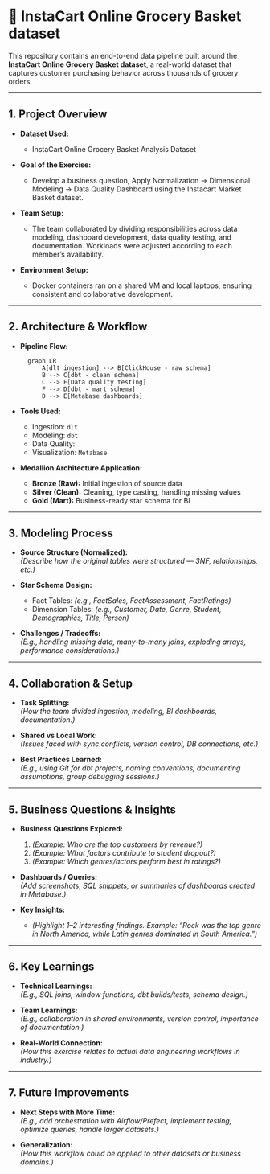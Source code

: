 # 🛒 InstaCart Online Grocery Basket dataset

This repository contains an end-to-end data pipeline built around the **InstaCart Online Grocery Basket dataset**, a real-world dataset that captures customer purchasing behavior across thousands of grocery orders.

---

## 1. Project Overview

- **Dataset Used:**  
  - InstaCart Online Grocery Basket Analysis Dataset

- **Goal of the Exercise:**  
  - Develop a business question, Apply Normalization → Dimensional Modeling → Data Quality Dashboard using the Instacart Market Basket dataset.

- **Team Setup:**  
  - The team collaborated by dividing responsibilities across data modeling, dashboard development, data quality testing, and documentation. Workloads were adjusted according to each member’s availability. 

- **Environment Setup:**  
  - Docker containers ran on a shared VM and local laptops, ensuring consistent and collaborative development.

---

## 2. Architecture & Workflow

- **Pipeline Flow:**
  ```mermaid
    graph LR
        A[dlt ingestion] --> B[ClickHouse - raw schema]
        B --> C[dbt - clean schema]
        C --> F[Data quality testing]
        F --> D[dbt - mart schema]
        D --> E[Metabase dashboards]
  ```

- **Tools Used:**  
  - Ingestion: `dlt`  
  - Modeling: `dbt`
  - Data Quality: 
  - Visualization: `Metabase`  

- **Medallion Architecture Application:**  
  - **Bronze (Raw):** Initial ingestion of source data  
  - **Silver (Clean):** Cleaning, type casting, handling missing values  
  - **Gold (Mart):** Business-ready star schema for BI  
 

---

## 3. Modeling Process

- **Source Structure (Normalized):**  
  *(Describe how the original tables were structured — 3NF, relationships, etc.)*  

- **Star Schema Design:**  
  - Fact Tables: *(e.g., FactSales, FactAssessment, FactRatings)*  
  - Dimension Tables: *(e.g., Customer, Date, Genre, Student, Demographics, Title, Person)*  

- **Challenges / Tradeoffs:**  
  *(E.g., handling missing data, many-to-many joins, exploding arrays, performance considerations.)*  

---

## 4. Collaboration & Setup

- **Task Splitting:**  
  *(How the team divided ingestion, modeling, BI dashboards, documentation.)*  

- **Shared vs Local Work:**  
  *(Issues faced with sync conflicts, version control, DB connections, etc.)*  

- **Best Practices Learned:**  
  *(E.g., using Git for dbt projects, naming conventions, documenting assumptions, group debugging sessions.)*  

---

## 5. Business Questions & Insights

- **Business Questions Explored:**  
  1. *(Example: Who are the top customers by revenue?)*  
  2. *(Example: What factors contribute to student dropout?)*  
  3. *(Example: Which genres/actors perform best in ratings?)*  

- **Dashboards / Queries:**  
  *(Add screenshots, SQL snippets, or summaries of dashboards created in Metabase.)*  

- **Key Insights:**  
  - *(Highlight 1–2 interesting findings. Example: “Rock was the top genre in North America, while Latin genres dominated in South America.”)*  

---

## 6. Key Learnings

- **Technical Learnings:**  
  *(E.g., SQL joins, window functions, dbt builds/tests, schema design.)*  

- **Team Learnings:**  
  *(E.g., collaboration in shared environments, version control, importance of documentation.)*  

- **Real-World Connection:**  
  *(How this exercise relates to actual data engineering workflows in industry.)*  

---

## 7. Future Improvements

- **Next Steps with More Time:**  
  *(E.g., add orchestration with Airflow/Prefect, implement testing, optimize queries, handle larger datasets.)*  

- **Generalization:**  
  *(How this workflow could be applied to other datasets or business domains.)*  
